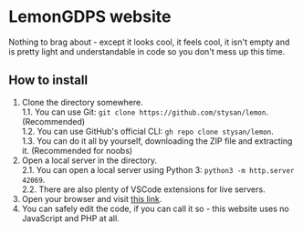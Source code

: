 # LemonGDPS website
Nothing to brag about - except it looks cool, it feels cool, it isn't empty and is pretty light and understandable in code so you don't mess up this time.

## How to install
1. Clone the directory somewhere.  
  1.1. You can use Git: `git clone https://github.com/stysan/lemon`. (Recommended)  
  1.2. You can use GitHub's official CLI: `gh repo clone stysan/lemon`.  
  1.3. You can do it all by yourself, downloading the ZIP file and extracting it. (Recommended for noobs)  
2. Open a local server in the directory.  
  2.1. You can open a local server using Python 3: `python3 -m http.server 42069`.  
  2.2. There are also plenty of VSCode extensions for live servers.  
3. Open your browser and visit [this link](http://localhost:42069).
4. You can safely edit the code, if you can call it so - this website uses no JavaScript and PHP at all.

